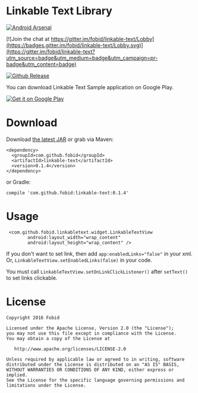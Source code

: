 # Linkable Text Library
[![Android Arsenal](https://img.shields.io/badge/Android%20Arsenal-linkable--text-green.svg?style=flat)](http://android-arsenal.com/details/1/4674)

[![Join the chat at https://gitter.im/fobid/linkable-text/Lobby](https://badges.gitter.im/fobid/linkable-text/Lobby.svg)](https://gitter.im/fobid/linkable-text?utm_source=badge&utm_medium=badge&utm_campaign=pr-badge&utm_content=badge)

[![Github Release][release-image]][release-url]

You can download Linkable Text Sample application on Google Play.

[![Get it on Google Play](http://www.android.com/images/brand/get_it_on_play_logo_small.png)](https://play.google.com/store/apps/details?id=com.github.fobid.linkabletext.sample)

# Download
Download [the latest JAR](https://repo1.maven.org/maven2/com/github/fobid/linkable-text/0.1.4/linkable-text-0.1.4.aar) or grab via Maven:
```
<dependency>
  <groupId>com.github.fobid</groupId>
  <artifactId>linkable-text</artifactId>
  <version>0.1.4</version>
</dependency>
```
or Gradle:
```
compile 'com.github.fobid:linkable-text:0.1.4'
```

# Usage
```
 <com.github.fobid.linkabletext.widget.LinkableTextView
        android:layout_width="wrap_content"
        android:layout_height="wrap_content" />
```
If you don't want to set link, then add `app:enabledLinks="false"` in your xml.
Or, `LinkableTextView.setEnabledLinks(false)` in your code.

You must call `LinkableTextView.setOnLinkClickListener()` after `setText()` to set links  clickable.

# License
```
Copyright 2016 Fobid

Licensed under the Apache License, Version 2.0 (the "License");
you may not use this file except in compliance with the License.
You may obtain a copy of the License at

   http://www.apache.org/licenses/LICENSE-2.0

Unless required by applicable law or agreed to in writing, software
distributed under the License is distributed on an "AS IS" BASIS,
WITHOUT WARRANTIES OR CONDITIONS OF ANY KIND, either express or implied.
See the License for the specific language governing permissions and
limitations under the License.
```

[release-image]: https://img.shields.io/badge/release-v0.1.4-lightgrey.svg
[release-url]: https://github.com/fobid/linkable-text-android/releases/tag/v0.1.4

